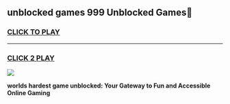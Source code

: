 
## unblocked games 999 Unblocked Games👋
<h3>
<a href="https://premium.freeplayer.one?title=unblocked_games_999&ref=16F">CLICK TO PLAY</a></h3>
<hr>

<h3>
<a href="https://premium.freeplayer.one?title=unblocked_games_999&ref=16F">CLICK 2 PLAY</a>
  
</h3>

<a href="https://premium.freeplayer.one?title=unblocked_games_999&ref=16F/"><img src="https://clearcache.store/games.png"></a>


**worlds hardest game unblocked: Your Gateway to Fun and Accessible Online Gaming**
